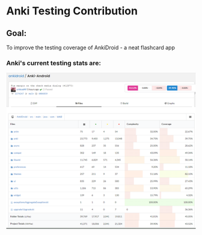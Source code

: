 # Anki Testing Contribution

## Goal: 
To improve the testing coverage of AnkiDroid - a neat flashcard app

### Anki's current testing stats are:
![base](anki_test_stats.png)

